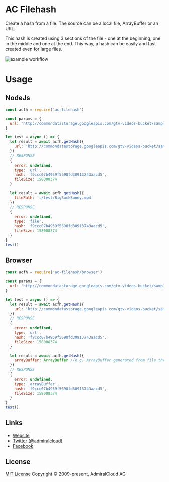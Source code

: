 # AC Filehash
Create a hash from a file. The source can be a local file, ArrayBuffer or an URL.

This hash is created using 3 sections of the file - one at the beginning, one in the middle and one at the end. This way, a hash can be easily and fast created even for large files.

![example workflow](https://github.com/admiralcloud/ac-filehash/actions/workflows/node.js.yml/badge.svg)


# Usage
## NodeJs
```javascript
const acfh = require('ac-filehash')

const params = {
  url: 'http://commondatastorage.googleapis.com/gtv-videos-bucket/sample/BigBuckBunny.mp4'
}

let test = async () => {
  let result = await acfh.getHash({ 
    url: 'http://commondatastorage.googleapis.com/gtv-videos-bucket/sample/BigBuckBunny.mp4'
  })
  // RESPONSE
  {
    error: undefined,
    type: 'url',
    hash: 'f9ccc07b4959f5698fd30913743aacd5',
    fileSize: 158008374
  }

  let result = await acfh.getHash({ 
    filePath: './test/BigBuckBunny.mp4'
  })
  // RESPONSE
  {
    error: undefined,
    type: 'file',
    hash: 'f9ccc07b4959f5698fd30913743aacd5',
    fileSize: 158008374
  }
}
test()
```
## Browser
```javascript
const acfh = require('ac-filehash/browser')

const params = {
  url: 'http://commondatastorage.googleapis.com/gtv-videos-bucket/sample/BigBuckBunny.mp4'
}

let test = async () => {
  let result = await acfh.getHash({ 
    url: 'http://commondatastorage.googleapis.com/gtv-videos-bucket/sample/BigBuckBunny.mp4'
  })
  // RESPONSE
  {
    error: undefined,
    type: 'url',
    hash: 'f9ccc07b4959f5698fd30913743aacd5',
    fileSize: 158008374
  }

  let result = await acfh.getHash({ 
    arrayBuffer: ArrayBuffer //e.g. ArrayBuffer generated from file through input field
  })
  // RESPONSE
  {
    error: undefined,
    type: 'arrayBuffer',
    hash: 'f9ccc07b4959f5698fd30913743aacd5',
    fileSize: 158008374
  }
}
test()
```

## Links
- [Website](https://www.admiralcloud.com/)
- [Twitter (@admiralcloud)](https://twitter.com/admiralcloud)
- [Facebook](https://www.facebook.com/MediaAssetManagement/)

## License
[MIT License](https://opensource.org/licenses/MIT) Copyright © 2009-present, AdmiralCloud AG